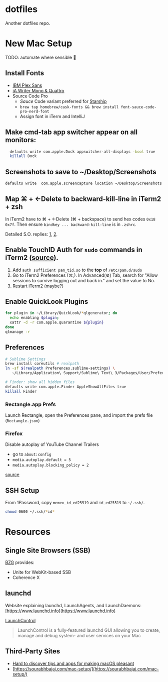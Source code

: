 # dotfiles

Another dotfiles repo.


# New Mac Setup

TODO: automate where sensible 🤖

## Install Fonts
- [IBM Plex Sans](https://fonts.google.com/specimen/IBM+Plex+Sans)
- [iA Writer Mono & Quattro](https://github.com/iaolo/iA-Fonts)
- Source Code Pro
  - *Sauce* Code variant preferred for [Starship](https://starship.rs/)
  - `brew tap homebrew/cask-fonts && brew install font-sauce-code-pro-nerd-font`
  - Assign font in iTerm and IntelliJ


## Make cmd-tab app switcher appear on all monitors:
```sh
  defaults write com.apple.Dock appswitcher-all-displays -bool true
  killall Dock
```


## Screenshots to save to ~/Desktop/Screenshots
```sh
defaults write  com.apple.screencapture location ~/Desktop/Screenshots
```


## Map ⌘ + ←Delete to backward-kill-line in iTerm2 + zsh
In iTerm2 have to ⌘ + ←Delete (⌘ + backspace) to send hex codes `0x18 0x7f`. Then ensure `bindkey ... backward-kill-line` is in `.zshrc`.

Detailed S.O. replies: [1](https://stackoverflow.com/a/32340345), [2](https://stackoverflow.com/questions/6205157/how-to-set-keyboard-shortcuts-to-jump-to-beginning-end-of-line/29403520#29403520).


## Enable TouchID Auth for `sudo` commands in iTerm2 ([source](https://antkowiak.it/en/mac-os-en/enable-touchid-for-sudo-in-iterm-2/)).
  1. Add `auth sufficient pam_tid.so` to the **top** of `/etc/pam.d/sudo`
  1. Go to iTerm2 Preferences (⌘,). In Advanced(⚙) Tab, search for "Allow sessions to survive logging out and back in." and set the value to No.
  1. Restart iTerm2 (maybe?)


## Enable QuickLook Plugins

```sh
for plugin in ~/Library/QuickLook/*qlgenerator; do
  echo enabling $plugin;
  xattr -d -r com.apple.quarantine ${plugin}
done
qlmanage -r
```


## Preferences

```sh
# Sublime Settings
brew install coreutils # realpath
ln -sf $(realpath Preferences.sublime-settings) \
   ~/Library/Application\ Support/Sublime\ Text\ 3/Packages/User/Preferences.sublime-settings

# Finder: show all hidden files
defaults write com.apple.Finder AppleShowAllFiles true
killall Finder
```

### Rectangle.app Prefs
Launch Rectangle, open the Preferences pane, and import the prefs file (`Rectangle.json`)

### Firefox

Disable autoplay of YouTube Channel Trailers
- go to `about:config`
- `media.autoplay.default = 5`
- `media.autoplay.blocking_policy = 2`

[source](https://www.reddit.com/r/firefox/comments/hohrym/autoplay_settings_changed_blocking_seems_much/)


## SSH Setup
From 1Password, copy `memex_id_ed25519` and `id_ed25519` to `~/.ssh/`.

```sh
chmod 0600 ~/.ssh/*id*
```


# Resources

## Single Site Browsers (SSB)

[BZG](https://www.bzgapps.com) provides:
- Unite for WebKit-based SSB
- Coherence X

## launchd

Website explaining launchd, LaunchAgents, and LaunchDaemons: [https://www.launchd.info](https://www.launchd.info)

[LaunchControl](https://www.soma-zone.com/LaunchControl/)
> LaunchControl is a fully-featured launchd GUI allowing you to create, manage and debug system- and user services on your Mac


## Third-Party Sites

- [Hard to discover tips and apps for making macOS pleasant](https://thume.ca/2020/09/04/macos-tips/)
- [https://sourabhbajaj.com/mac-setup/](https://sourabhbajaj.com/mac-setup/)
